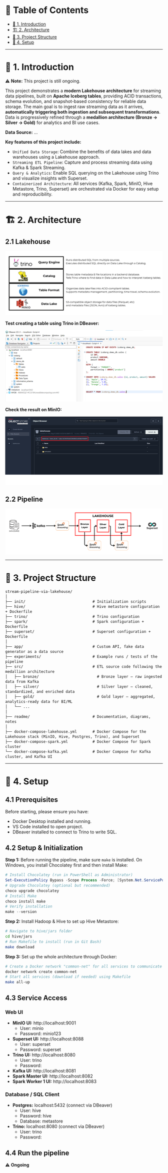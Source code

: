 # 📑 Table of Contents

- [📌 1. Introduction](#-1-introduction)
- [🏗 2. Architecture](#-2-architecture)
- [📂 3. Project Structure](#-3-project-structure)
- [🚀 4. Setup](#-4-setup)

---

# 📌 1. Introduction
⚠️ **Note:** This project is still ongoing.  

This project demonstrates a **modern Lakehouse architecture** for streaming data pipelines, built on **Apache Iceberg tables**, providing ACID transactions, schema evolution, and snapshot-based consistency for reliable data storage. The main goal is to ingest raw streaming data as it arrives, **automatically triggering both ingestion and subsequent transformations**. Data is progressively refined through a **medallion architecture (Bronze → Silver → Gold)** for analytics and BI use cases.

**Data Source:** ...

**Key features of this project include:**
- `Unified Data Storage`: Combine the benefits of data lakes and data warehouses using a Lakehouse approach.
- `Streaming ETL Pipeline`: Capture and process streaming data using Kafka & Spark Streaming.
- `Query & Analytics`: Enable SQL querying on the Lakehouse using Trino and visualize insights with Superset.
- `Containerized Architecture`: All services (Kafka, Spark, MinIO, Hive Metastore, Trino, Superset) are orchestrated via Docker for easy setup and reproducibility.

---

# 🏗 2. Architecture

## 2.1 Lakehouse

![Lakehouse Architecture](readme/lakehouse.png)

**Test creating a table using Trino in DBeaver:**

![Trino Test](readme/trino-example.png)

**Check the result on MinIO:**

![MinIO Result](readme/table-format.png)

## 2.2 Pipeline

![Pipeline](readme/pipeline.png)

---

# 📂 3. Project Structure
```text
stream-pipeline-via-lakehouse/
│
├── init/                              # Initialization scripts
├── hive/                              # Hive metastore configuration + Dockerfile
├── trino/                             # Trino configuration
├── spark/                             # Spark configuration + Dockerfile
├── superset/                          # Superset configuration + Dockerfile
│
├── app/                               # Custom API, fake data generator as a data source
├── experiments/                       # Example runs / tests of the pipeline
├── src/                               # ETL source code following the medallion architecture
│   ├── bronze/                          # Bronze layer – raw ingested data from Kafka
│   ├── silver/                          # Silver layer – cleaned, standardized, and enriched data
│   ├── gold/                            # Gold layer – aggregated, analytics-ready data for BI/ML
│   └── ...                           
│
├── readme/                            # Documentation, diagrams, notes
│
├── docker-compose-lakehouse.yml       # Docker Compose for the Lakehouse stack (MinIO, Hive, Postgres, Trino), and Superset
├── docker-compose-spark.yml           # Docker Compose for Spark cluster
└── docker-compose-kafka.yml           # Docker Compose for Kafka cluster, and Kafka UI
```

---

# 🚀 4. Setup

## 4.1 Prerequisites

Before starting, please ensure you have:

- Docker Desktop installed and running.
- VS Code installed to open project.
- DBeaver installed to connect to Trino to write SQL.

## 4.2 Setup & Initialization
**Step 1:** Before running the pipeline, make sure `make` is installed. On Windows, you install Chocolatey first and then install Make:
```powershell
# Install Chocolatey (run in PowerShell as Administrator)
Set-ExecutionPolicy Bypass -Scope Process -Force; [System.Net.ServicePointManager]::SecurityProtocol = [System.Net.ServicePointManager]::SecurityProtocol -bor 3072; iex ((New-Object System.Net.WebClient).DownloadString('https://community.chocolatey.org/install.ps1'))
# Upgrade Chocolatey (optional but recommended)
choco upgrade chocolatey
# Install Make
choco install make
# Verify installation
make --version
```

**Step 2:** Install Hadoop & Hive to set up Hive Metastore:
```bash
# Navigate to hive/jars folder
cd hive/jars
# Run Makefile to install (run in Git Bash)
make download
```

**Step 3:** Set up the whole architecture through Docker:
```bash
# Create a Docker network "common-net" for all services to communicate with each other
docker network create common-net
# Start all services (download if needed) using Makefile
make all-up
```

## 4.3 Service Access
### Web UI
- **MinIO UI:** http://localhost:9001
  - User: minio
  - Password: minio123
- **Superset UI:** http://localhost:8088
  - User: superset
  - Password: superset
- **Trino UI:** http://localhost:8080
  - User: trino
  - Password: 
- **Kafka UI:** http://localhost:8081
- **Spark Master UI:** http://localhost:8082
- **Spark Worker 1 UI:** http://localhost:8083

### Database / SQL Client
- **Postgres:** localhost:5432 (connect via DBeaver)
  - User: hive
  - Password: hive
  - Database: metastore
- **Trino:** localhost:8080 (connect via DBeaver)
  - User: trino
  - Password:

## 4.4 Run the pipeline
⚠️ **Ongoing**
